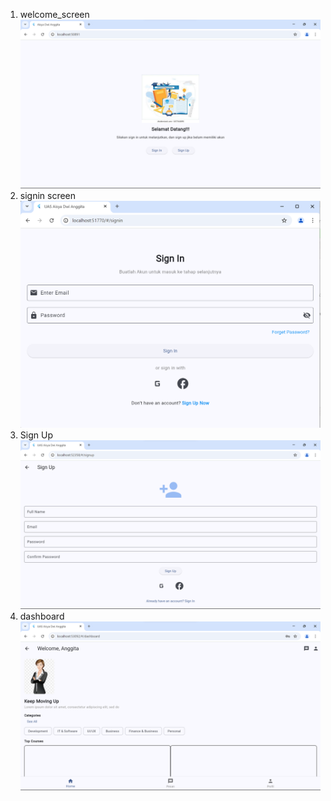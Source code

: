 1. welcome_screen
![alt text]({5B5DCAE3-9CFF-46DE-81B5-39CAA7897EE9}.png)
2. signin screen
![alt text](image.png)
3. Sign Up
![alt text]({090054D4-3DC6-48C6-ACB3-D92ED8AA61ED}.png)
4. dashboard
![alt text]({47180319-B6E1-4BDF-82FA-853608DD84B0}.png)